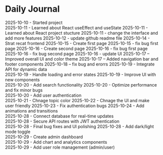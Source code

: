 # Daily Journal

2025-10-10 - Started project  
2025-10-11 - Learned about React useEffect and useState
2025-10-11 - Learned about React project stucture
2025-10-11 - change the interface and add more features
2025-10-12 - update github readme file
2025-10-14 - Strat recat frontend
2025-10-15 - Create first page
2025-10-15 - fix bug first page
2025-10-16 - Create second page
2025-10-16 - fix bug first page
2025-10-16 - fix bug second page
2025-10-16 - update UI
2025-10-17 – Improved overall UI and color theme
2025-10-17 – Added navigation bar and footer components
2025-10-18 – fix bug and erorrs
2025-10-19 - Integrate API for dynamic data  
2025-10-19 - Handle loading and error states 
2025-10-19 - Improve UI with new components  
2025-10-20 - Add search functionality
2025-10-20 - Optimize performance and fix minor bugs  
2025-10-20 - Add user authentication  
2025-10-21 - Chnage topic color 
2025-10-22 - Chnage the UI and make user friendly
2025-10-23 - Fix authentication bugs 
2025-10-24 - Add animations and transitions  
2025-10-28 - Connect database for real-time updates  
2025-10-28 - Secure API routes with JWT authentication  
2025-10-28 - Final bug fixes and UI polishing
2025-10-28 - Add dark/light mode toggle  
2025-10-29 - Create admin dashboard  
2025-10-29 - Add chart and analytics components  
2025-10-29 - Add user role management (admin/user)  
